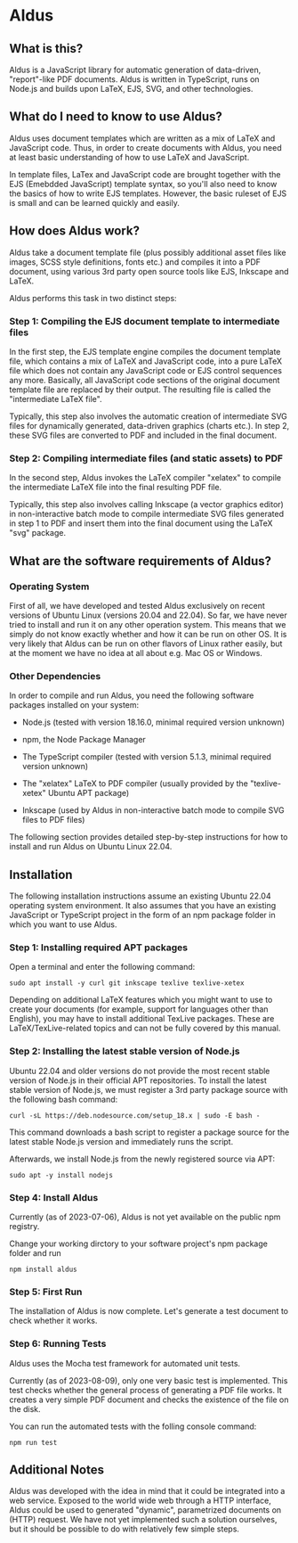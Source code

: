 # Aldus

## What is this?

Aldus is a JavaScript library for automatic generation of data-driven, "report"-like PDF documents. Aldus is written in TypeScript,
runs on Node.js and builds upon LaTeX, EJS, SVG, and other technologies.

## What do I need to know to use Aldus?

Aldus uses document templates which are written as a mix of
LaTeX and JavaScript code. Thus, in order to create documents with
Aldus, you need at least basic understanding of how to use LaTeX and JavaScript.

In template files, LaTex and JavaScript code are brought together
with the EJS (Emebdded JavaScript) template syntax, so you'll also
need to know the basics of how to write EJS templates. However, the
basic ruleset of EJS is small and can be learned quickly and easily.

## How does Aldus work?

Aldus take a document template file (plus possibly additional asset files like images, SCSS style definitions, fonts etc.) and compiles it
into a PDF document, using various 3rd party open source 
tools like EJS, Inkscape and LaTeX.

Aldus performs this task in two distinct steps:

### Step 1: Compiling the EJS document template to intermediate files
In the first step, the EJS template engine compiles the document template file, which contains a mix of LaTeX and JavaScript code, into a pure LaTeX file which does not contain any JavaScript code or EJS control sequences any more. Basically, all JavaScript code sections of the original document template file are replaced by their output. The resulting file is called the "intermediate LaTeX file".

Typically, this step also involves the automatic creation of intermediate SVG files for dynamically generated, data-driven graphics (charts etc.). In step 2, these SVG files are converted to PDF and included in the final document.

### Step 2: Compiling intermediate files (and static assets) to PDF
In the second step, Aldus invokes the LaTeX compiler "xelatex" to compile the intermediate LaTeX file into the final resulting PDF file.

Typically, this step also involves calling Inkscape (a vector graphics editor) in non-interactive batch mode to compile intermediate SVG files generated in step 1 to PDF and insert them into the final document using the LaTeX "svg" package.


## What are the software requirements of Aldus?

### Operating System
First of all, we have developed and tested Aldus 
exclusively on recent versions of Ubuntu Linux (versions 20.04 and 22.04). So far, we have never tried to install and run it on any other
operation system. This means that we simply do not know exactly whether and
how it can be run on other OS. It is very likely that Aldus can
be run on other flavors of Linux rather easily, but at the moment we have no idea at all about e.g. Mac OS or Windows.

### Other Dependencies

In order to compile and run Aldus, you need the following
software packages installed on your system:

- Node.js (tested with version 18.16.0, minimal required version unknown)

- npm, the Node Package Manager

- The TypeScript compiler (tested with version 5.1.3, minimal required version unknown)

- The "xelatex" LaTeX to PDF compiler (usually provided by the "texlive-xetex" Ubuntu APT package)

- Inkscape (used by Aldus in non-interactive batch mode to compile SVG files to PDF files)

The following section provides detailed step-by-step instructions for how to install and run Aldus on Ubuntu Linux 22.04.

## Installation

The following installation instructions assume an existing Ubuntu 22.04 operating system environment. It also assumes that you have an existing
JavaScript or TypeScript project in the form of an npm package folder in which you want to use Aldus.



### Step 1: Installing required APT packages

Open a terminal and enter the following command:

`sudo apt install -y curl git inkscape texlive texlive-xetex`

Depending on additional LaTeX features which you might want to use to create your documents (for example, support
for languages other than English), you may have to
install additional TexLive packages. These are LaTeX/TexLive-related topics and can not be fully covered by this
manual. 

### Step 2: Installing the latest stable version of Node.js

Ubuntu 22.04 and older versions do not provide the most recent stable version of Node.js in their official APT repositories. 
To install the latest stable version of Node.js, we must register a 3rd party package source with the following bash command:


```curl -sL https://deb.nodesource.com/setup_18.x | sudo -E bash -```

This command downloads a bash script to register a package source for the latest stable Node.js version and immediately runs the script.

Afterwards, we install Node.js from the newly registered source via APT:

`sudo apt -y install nodejs`



### Step 4: Install Aldus

Currently (as of 2023-07-06), Aldus is not yet available on the public npm registry.

Change your working dirctory to your software project's npm package folder and run 

`npm install aldus`



### Step 5: First Run

The installation of Aldus is now complete. Let's generate a test document to check whether it works.


### Step 6: Running Tests

Aldus uses the Mocha test framework for automated unit tests. 

Currently (as of 2023-08-09), only one very basic test is implemented. This test checks whether the general process of
generating a PDF file works. It creates a very simple PDF document and checks the existence of the file on the disk.

You can run the automated tests with the folling console command:

`npm run test`


## Additional Notes

Aldus was developed with the idea in mind that it could be integrated into a web service. Exposed to the world
wide web through a HTTP interface, Aldus could be used to generated "dynamic", parametrized documents on (HTTP) request. We have not yet implemented such a solution ourselves, but it should be possible to do with relatively few
simple steps. 